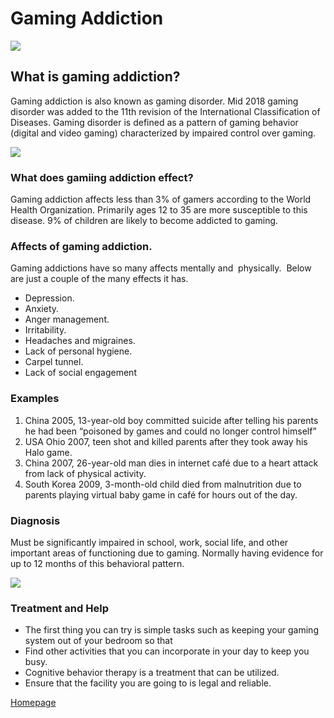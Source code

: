 # Gaming Addiction

![](https://www.iconarchive.com/download/i77880/prepaidgamecards/gaming-gadgets/PS4-Controller.ico)

## What is gaming addiction?
Gaming addiction is also known as gaming disorder. Mid 2018 gaming disorder was added to the 11th revision of the International Classification of Diseases. Gaming disorder is defined as a pattern of gaming behavior (digital and video gaming) characterized by impaired control over gaming.

![](https://cdn.iconscout.com/icon/free/png-256/addiction-1529550-1293723.png)

### What does gamiing addiction effect?
Gaming addiction affects less than 3% of gamers according to the World Health Organization. Primarily ages 12 to 35 are more susceptible to this disease. 9% of children are likely to become addicted to gaming. 

### Affects of gaming addiction.
Gaming addictions have so many affects mentally and  physically.  Below are just a couple of the many effects it has. 
+ Depression.
+ Anxiety.
+ Anger management.
+ Irritability.
+ Headaches and migraines.
+ Lack of personal hygiene.
+ Carpel tunnel.
+ Lack of social engagement

### Examples
1. China 2005, 13-year-old boy committed suicide after telling his parents he had been “poisoned by games and could no longer control himself”
1. USA Ohio 2007, teen shot and killed parents after they took away his Halo game. 
1. China 2007, 26-year-old man dies in internet café due to a heart attack from lack of physical activity.
1. South Korea 2009, 3-month-old child died from malnutrition due to parents playing virtual baby game in café for hours out of the day.

### Diagnosis
Must be significantly impaired in school, work, social life, and other important areas of functioning due to gaming. Normally having evidence for up to 12 months of this behavioral pattern.

![](https://encrypted-tbn0.gstatic.com/images?q=tbn%3AANd9GcRPtb_2UJfS8ffX8RcmDCyBuZeNhNRb1RC-1Q&usqp=CAU)

### Treatment and Help
+ The first thing you can try is simple tasks such as keeping your gaming system out of your bedroom so that 
+ Find other activities that you can incorporate in your day to keep you busy.
+ Cognitive behavior therapy is a treatment that can be utilized.
+ Ensure that the facility you are going to is legal and reliable.

[Homepage](index.md)

